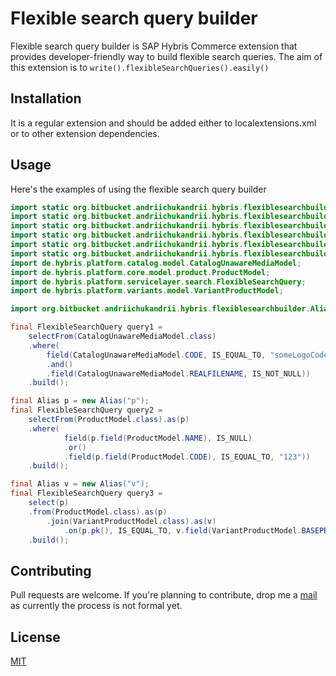 # Flexible search query builder

Flexible search query builder is SAP Hybris Commerce extension that provides developer-friendly way to build flexible search queries.
The aim of this extension is to `write().flexibleSearchQueries().easily()`

## Installation

It is a regular extension and should be added either to localextensions.xml or to other extension dependencies.

## Usage

Here's the examples of using the flexible search query builder
```java
import static org.bitbucket.andriichukandrii.hybris.flexiblesearchbuilder.Conditions.field;
import static org.bitbucket.andriichukandrii.hybris.flexiblesearchbuilder.FlexibleSearchQueryBuilder.select;
import static org.bitbucket.andriichukandrii.hybris.flexiblesearchbuilder.FlexibleSearchQueryBuilder.selectFrom;
import static org.bitbucket.andriichukandrii.hybris.flexiblesearchbuilder.ParameterConditionType.IS_EQUAL_TO;
import static org.bitbucket.andriichukandrii.hybris.flexiblesearchbuilder.ParameterlessConditionType.IS_NOT_NULL;
import static org.bitbucket.andriichukandrii.hybris.flexiblesearchbuilder.ParameterlessConditionType.IS_NULL;
import de.hybris.platform.catalog.model.CatalogUnawareMediaModel;
import de.hybris.platform.core.model.product.ProductModel;
import de.hybris.platform.servicelayer.search.FlexibleSearchQuery;
import de.hybris.platform.variants.model.VariantProductModel;

import org.bitbucket.andriichukandrii.hybris.flexiblesearchbuilder.Alias;

final FlexibleSearchQuery query1 = 
    selectFrom(CatalogUnawareMediaModel.class)
    .where(
		field(CatalogUnawareMediaModel.CODE, IS_EQUAL_TO, "someLogoCode")
		.and()
		.field(CatalogUnawareMediaModel.REALFILENAME, IS_NOT_NULL))
    .build();

final Alias p = new Alias("p");
final FlexibleSearchQuery query2 = 
    selectFrom(ProductModel.class).as(p)
    .where(
    		field(p.field(ProductModel.NAME), IS_NULL)
    		.or()
    		.field(p.field(ProductModel.CODE), IS_EQUAL_TO, "123"))
    .build();

final Alias v = new Alias("v");
final FlexibleSearchQuery query3 =
    select(p)
    .from(ProductModel.class).as(p)
        .join(VariantProductModel.class).as(v)
            .on(p.pk(), IS_EQUAL_TO, v.field(VariantProductModel.BASEPRODUCT))
    .build();
```

## Contributing
Pull requests are welcome. If you're planning to contribute, drop me a [mail](mailto:andrey000mar@gmail.com) as currently the process is not formal yet.

## License
[MIT](https://choosealicense.com/licenses/mit/)